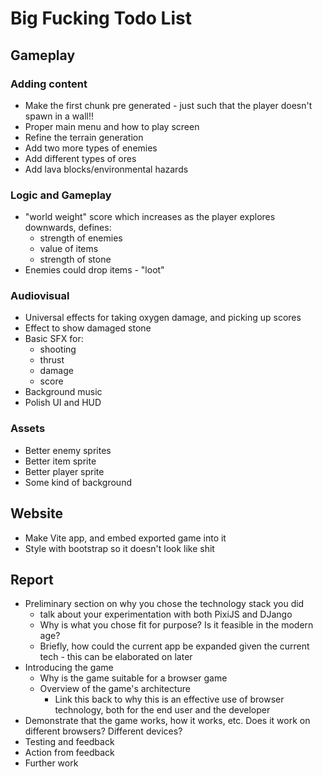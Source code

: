 # Big Fucking Todo List
## Gameplay
### Adding content
* Make the first chunk pre generated - just such that the player doesn't spawn in a wall!!
* Proper main menu and how to play screen
* Refine the terrain generation
* Add two more types of enemies
* Add different types of ores
* Add lava blocks/environmental hazards

### Logic and Gameplay
* "world weight" score which increases as the player explores downwards, defines:
	* strength of enemies
	* value of items
	* strength of stone
* Enemies could drop items - "loot"

### Audiovisual
* Universal effects for taking oxygen damage, and picking up scores
* Effect to show damaged stone
* Basic SFX for:
	* shooting
	* thrust
	* damage
	* score
* Background music
* Polish UI and HUD

### Assets
* Better enemy sprites
* Better item sprite
* Better player sprite
* Some kind of background

## Website
* Make Vite app, and embed exported game into it
* Style with bootstrap so it doesn't look like shit

## Report
* Preliminary section on why you chose the technology stack you did
	* talk about your experimentation with both PixiJS and DJango
	* Why is what you chose fit for purpose? Is it feasible in the modern age?
	* Briefly, how could the current app be expanded given the current tech - this can be elaborated on later
* Introducing the game
	* Why is the game suitable for a browser game
	* Overview of the game's architecture
		* Link this back to why this is an effective use of browser technology, both for the end user and the developer
* Demonstrate that the game works, how it works, etc. Does it work on different browsers? Different devices?
* Testing and feedback
* Action from feedback
* Further work